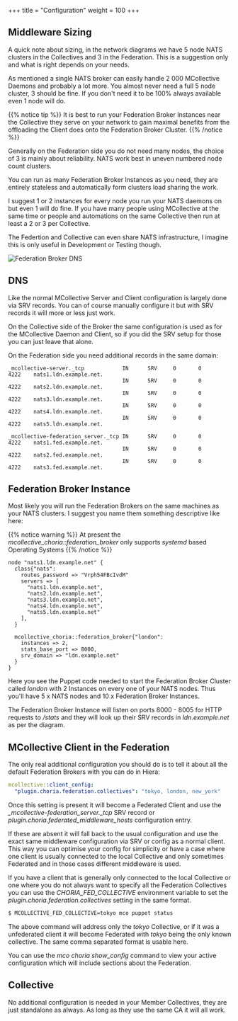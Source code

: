 +++
title = "Configuration"
weight = 100
+++

## Middleware Sizing

A quick note about sizing, in the network diagrams we have 5 node NATS clusters in the Collectives and 3 in the Federation.  This is a suggestion only and what is right depends on your needs.

As mentioned a single NATS broker can easily handle 2 000 MCollective Daemons and probably a lot more.  You almost never need a full 5 node cluster, 3 should be fine.  If you don't need it to be 100% always available even 1 node will do.

{{% notice tip %}}
It is best to run your Federation Broker Instances near the Collective they serve on your network to gain maximal benefits from the offloading the Client does onto the Federation Broker Cluster.
{{% /notice %}}

Generally on the Federation side you do not need many nodes, the choice of 3 is mainly about reliability.  NATS work best in uneven numbered node count clusters.

You can run as many Federation Broker Instances as you need, they are entirely stateless and automatically form clusters load sharing the work.

I suggest 1 or 2 instances for every node you run your NATS daemons on but even 1 will do fine. If you have many people using MCollective at the same time or people and automations on the same Collective then run at least a 2 or 3 per Collective.

The Federtion and Collective can even share NATS infrastructure, I imagine this is only useful in Development or Testing though.

![Federation Broker DNS](../../federation_dns_config.png)

## DNS

Like the normal MCollective Server and Client configuration is largely done via SRV records.  You can of course manually configure it but with SRV records it will more or less just work.

On the Collective side of the Broker the same configuration is used as for the MCollective Daemon and Client, so if you did the SRV setup for those you can just leave that alone.

On the Federation side you need additional records in the same domain:

```dns
_mcollective-server._tcp            IN      SRV     0       0       4222    nats1.ldn.example.net.
                                    IN      SRV     0       0       4222    nats2.ldn.example.net.
                                    IN      SRV     0       0       4222    nats3.ldn.example.net.
                                    IN      SRV     0       0       4222    nats4.ldn.example.net.
                                    IN      SRV     0       0       4222    nats5.ldn.example.net.

_mcollective-federation_server._tcp IN      SRV     0       0       4222    nats1.fed.example.net.
                                    IN      SRV     0       0       4222    nats2.fed.example.net.
                                    IN      SRV     0       0       4222    nats3.fed.example.net.
```

## Federation Broker Instance

Most likely you will run the Federation Brokers on the same machines as your NATS clusters.  I suggest you name them something descriptive like here:

{{% notice warning %}}
At present the *mcollective_choria::federation_broker* only supports *systemd* based Operating Systems
{{% /notice %}}

```puppet
node "nats1.ldn.example.net" {
  class{"nats":
    routes_password => "Vrph54FBcIvdM"
    servers => [
      "nats1.ldn.example.net",
      "nats2.ldn.example.net",
      "nats3.ldn.example.net",
      "nats4.ldn.example.net",
      "nats5.ldn.example.net"
    ],
  }

  mcollective_choria::federation_broker{"london":
    instances => 2,
    stats_base_port => 8000,
    srv_domain => "ldn.example.net"
  }
}
```

Here you see the Puppet code needed to start the Federation Broker Cluster called *london* with 2 Instances on every one of your NATS nodes.  Thus you'll have 5 x NATS nodes and 10 x Federation Broker Instances.

The Federation Broker Instance will listen on ports 8000 - 8005 for HTTP requests to */stats* and they will look up their SRV records in *ldn.example.net* as per the diagram.

## MCollective Client in the Federation

The only real additional configuration you should do is to tell it about all the default Federation Brokers with you can do in Hiera:

```yaml
mcollective::client_config:
  "plugin.choria.federation.collectives": "tokyo, london, new_york"
```

Once this setting is present it will become a Federated Client and use the *_mcollective-federation_server._tcp* SRV record or *plugin.choria.federated_middleware_hosts* configuration entry.

If these are absent it will fall back to the usual configuration and use the exact same middleware configuration via SRV or config as a normal client. This way you can optimise your config for simplicity or have a case where one client is usually connected to the local Collective and only sometimes Federated and in those cases different middleware is used.

If you have a client that is generally only connected to the local Collective or one where you do not always want to specify all the Federation Collectives you can use the *CHORIA_FED_COLLECTIVE* environment variable to set the *plugin.choria.federation.collectives* setting in the same format.

```bash
$ MCOLLECTIVE_FED_COLLECTIVE=tokyo mco puppet status
```

The above command will address only the *tokyo* Collective, or if it was a unfederated client it will become Federated with *tokyo* being the only known collective.  The same comma separated format is usable here.

You can use the *mco choria show_config* command to view your active configuration which will include sections about the Federation.

## Collective

No additional configuration is needed in your Member Collectives, they are just standalone as always.  As long as they use the same CA it will all work.
